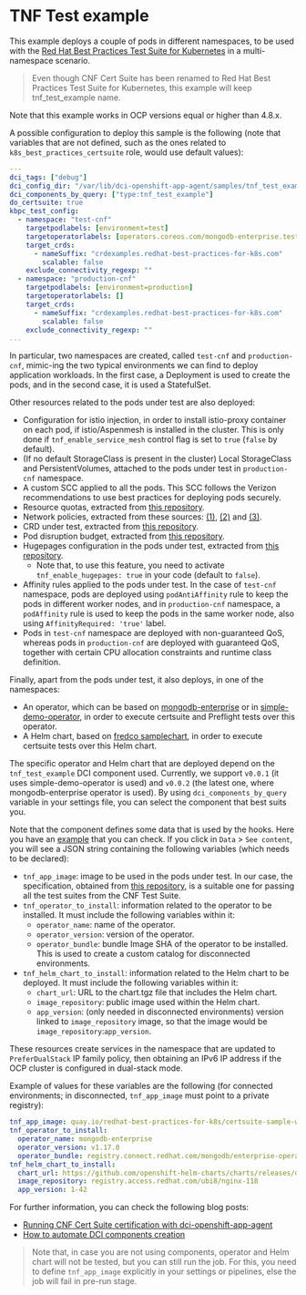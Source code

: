 # TNF Test example

This example deploys a couple of pods in different namespaces, to be used with the [Red Hat Best Practices Test Suite for Kubernetes](https://github.com/redhat-best-practices-for-k8s/certsuite) in a multi-namespace scenario.

> Even though CNF Cert Suite has been renamed to Red Hat Best Practices Test Suite for Kubernetes, this example will keep tnf_test_example name.

Note that this example works in OCP versions equal or higher than 4.8.x.

A possible configuration to deploy this sample is the following (note that variables that are not defined, such as the ones related to `k8s_best_practices_certsuite` role, would use default values):

```yaml
---
dci_tags: ["debug"]
dci_config_dir: "/var/lib/dci-openshift-app-agent/samples/tnf_test_example"
dci_components_by_query: ["type:tnf_test_example"]
do_certsuite: true
kbpc_test_config:
  - namespace: "test-cnf"
    targetpodlabels: [environment=test]
    targetoperatorlabels: [operators.coreos.com/mongodb-enterprise.test-cnf=]
    target_crds:
      - nameSuffix: "crdexamples.redhat-best-practices-for-k8s.com"
        scalable: false
    exclude_connectivity_regexp: ""
  - namespace: "production-cnf"
    targetpodlabels: [environment=production]
    targetoperatorlabels: []
    target_crds:
      - nameSuffix: "crdexamples.redhat-best-practices-for-k8s.com"
        scalable: false
    exclude_connectivity_regexp: ""
...
```

In particular, two namespaces are created, called `test-cnf` and `production-cnf`, mimic-ing the two typical environments we can find to deploy application workloads. In the first case, a Deployment is used to create the pods, and in the second case, it is used a StatefulSet.

Other resources related to the pods under test are also deployed:

- Configuration for istio injection, in order to install istio-proxy container on each pod, if istio/Aspenmesh is installed in the cluster. This is only done if `tnf_enable_service_mesh` control flag is set to `true` (`false` by default).
- (If no default StorageClass is present in the cluster) Local StorageClass and PersistentVolumes, attached to the pods under test in `production-cnf` namespace.
- A custom SCC applied to all the pods. This SCC follows the Verizon recommendations to use best practices for deploying pods securely.
- Resource quotas, extracted from [this repository](https://github.com/redhat-best-practices-for-k8s/certsuite-sample-workload/blob/main/test-target/resource-quota.yaml).
- Network policies, extracted from these sources: [(1)](https://github.com/redhat-best-practices-for-k8s/certsuite-sample-workload/blob/main/test-target/ingress-deny-all-np.yaml), [(2)](https://github.com/redhat-best-practices-for-k8s/certsuite-sample-workload/blob/main/test-target/egress-deny-all-np.yaml) and [(3)](https://github.com/redhat-best-practices-for-k8s/certsuite-sample-workload/blob/main/test-target/pod-to-pod-np.yaml).
- CRD under test, extracted from [this repository](https://github.com/redhat-best-practices-for-k8s/certsuite-sample-workload/blob/main/test-target/local-crd-under-test.yaml).
- Pod disruption budget, extracted from [this repository](https://github.com/redhat-best-practices-for-k8s/certsuite-sample-workload/blob/main/test-target/pod-disruption-budget.yaml).
- Hugepages configuration in the pods under test, extracted from [this repository](https://github.com/redhat-best-practices-for-k8s/certsuite-sample-workload/tree/main/examples/platform).
  - Note that, to use this feature, you need to activate `tnf_enable_hugepages: true` in your code (default to `false`).
- Affinity rules applied to the pods under test. In the case of `test-cnf` namespace, pods are deployed using `podAntiAffinity` rule to keep the pods in different worker nodes, and in `production-cnf` namespace, a `podAffinity` rule is used to keep the pods in the same worker node, also using `AffinityRequired: 'true'` label.
- Pods in `test-cnf` namespace are deployed with non-guaranteed QoS, whereas pods in `production-cnf` are deployed with guaranteed QoS, together with certain CPU allocation constraints and runtime class definition.

Finally, apart from the pods under test, it also deploys, in one of the namespaces:

- An operator, which can be based on [mongodb-enterprise](https://catalog.redhat.com/software/operators/detail/5e9872923f398525a0ceafba) or in [simple-demo-operator](https://github.com/redhat-openshift-ecosystem/certified-operators/tree/main/operators/simple-demo-operator), in order to execute certsuite and Preflight tests over this operator.
- A Helm chart, based on [fredco samplechart](https://github.com/openshift-helm-charts/charts/tree/main/charts/partners/fredco/samplechart/0.1.3), in order to execute certsuite tests over this Helm chart.

The specific operator and Helm chart that are deployed depend on the `tnf_test_example` DCI component used. Currently, we support `v0.0.1` (it uses simple-demo-operator is used) and `v0.0.2` (the latest one, where mongodb-enterprise operator is used). By using `dci_components_by_query` variable in your settings file, you can select the component that best suits you.

Note that the component defines some data that is used by the hooks. Here you have an [example](https://www.distributed-ci.io/topics/818491de-8ee6-4ae8-a9bc-2d2ce62ef71c/components/95d2c742-d3a3-4bb5-8b8c-7a9a3243eec7) that you can check. If you click in `Data` > `See content`, you will see a JSON string containing the following variables (which needs to be declared):

* `tnf_app_image`: image to be used in the pods under test. In our case, the specification, obtained from [this repository](https://github.com/redhat-best-practices-for-k8s/certsuite-sample-workload), is a suitable one for passing all the test suites from the CNF Test Suite.
* `tnf_operator_to_install`: information related to the operator to be installed. It must include the following variables within it:
  * `operator_name`: name of the operator.
  * `operator_version`: version of the operator.
  * `operator_bundle`: bundle Image SHA of the operator to be installed. This is used to create a custom catalog for disconnected environments.
* `tnf_helm_chart_to_install`: information related to the Helm chart to be deployed. It must include the following variables within it:
  * `chart_url`: URL to the chart.tgz file that includes the Helm chart.
  * `image_repository`: public image used within the Helm chart.
  * `app_version`: (only needed in disconnected environments) version linked to `image_repository` image, so that the image would be `image_repository`:`app_version`.

These resources create services in the namespace that are updated to `PreferDualStack` IP family policy, then obtaining an IPv6 IP address if the OCP cluster is configured in dual-stack mode.

Example of values for these variables are the following (for connected environments; in disconnected, `tnf_app_image` must point to a private registry):

```yaml
tnf_app_image: quay.io/redhat-best-practices-for-k8s/certsuite-sample-workload:latest
tnf_operator_to_install:
  operator_name: mongodb-enterprise
  operator_version: v1.17.0
  operator_bundle: registry.connect.redhat.com/mongodb/enterprise-operator-bundle@sha256:f2127ed11f4fb714f5c35f0cc4561da00181ffb5edb098556df598d3a5a6a691
tnf_helm_chart_to_install:
  chart_url: https://github.com/openshift-helm-charts/charts/releases/download/fredco-samplechart-0.1.3/fredco-samplechart-0.1.3.tgz
  image_repository: registry.access.redhat.com/ubi8/nginx-118
  app_version: 1-42
```

For further information, you can check the following blog posts:

- [Running CNF Cert Suite certification with dci-openshift-app-agent](https://blog.distributed-ci.io/cnf-cert-suite-with-dci-openshift-app-agent.html)
- [How to automate DCI components creation](https://blog.distributed-ci.io/automate-dci-components.html)

> Note that, in case you are not using components, operator and Helm chart will not be tested, but you can still run the job. For this, you need to define `tnf_app_image` explicitly in your settings or pipelines, else the job will fail in pre-run stage.
